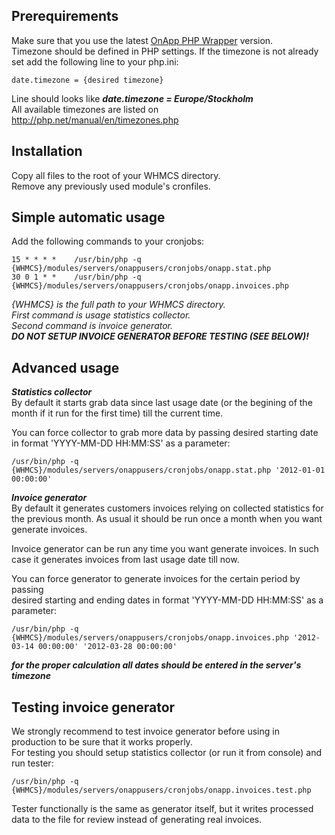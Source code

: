 ## Prerequirements  
Make sure that you use the latest [OnApp PHP Wrapper](https://github.com/OnApp/OnApp-PHP-Wrapper/tree/master/wrapper) version.  
Timezone should be defined in PHP settings. If the timezone is not already set add the following line to your php.ini:

	date.timezone = {desired timezone}
Line should looks like **_date.timezone = Europe/Stockholm_**  
All available timezones are listed on http://php.net/manual/en/timezones.php


## Installation  
Copy all files to the root of your WHMCS directory.  
Remove any previously used module's cronfiles.


## Simple automatic usage
Add the following commands to your cronjobs:  

	15 * * * *    /usr/bin/php -q {WHMCS}/modules/servers/onappusers/cronjobs/onapp.stat.php
	30 0 1 * *    /usr/bin/php -q {WHMCS}/modules/servers/onappusers/cronjobs/onapp.invoices.php

*{WHMCS} is the full path to your WHMCS directory.  
First command is usage statistics collector.  
Second command is invoice generator.*  
**_DO NOT SETUP INVOICE GENERATOR BEFORE TESTING (SEE BELOW)!_**


## Advanced usage
**_Statistics collector_**  
By default it starts grab data since last usage date (or the begining of the month if it run for the first time) till the current time.

You can force collector to grab more data by passing desired starting date in format 'YYYY-MM-DD HH:MM:SS' as a parameter:

	/usr/bin/php -q {WHMCS}/modules/servers/onappusers/cronjobs/onapp.stat.php '2012-01-01 00:00:00'


**_Invoice generator_**  
By default it generates customers invoices relying on collected statistics for the previous month.
As usual it should be run once a month when you want generate invoices.

Invoice generator can be run any time you want generate invoices. In such case it generates invoices from last usage date till now.

You can force generator to generate invoices for the certain period by passing  
desired starting and ending dates in format 'YYYY-MM-DD HH:MM:SS' as a parameter:

	/usr/bin/php -q {WHMCS}/modules/servers/onappusers/cronjobs/onapp.invoices.php '2012-03-14 00:00:00' '2012-03-28 00:00:00'

**_for the proper calculation all dates should be entered in the server's timezone_**


## Testing invoice generator 
We strongly recommend to test invoice generator before using in production to be sure that it works properly.  
For testing you should setup statistics collector (or run it from console) and run tester:

	/usr/bin/php -q	{WHMCS}/modules/servers/onappusers/cronjobs/onapp.invoices.test.php
Tester functionally is the same as generator itself, but it writes processed data to the file for review instead of generating real invoices.